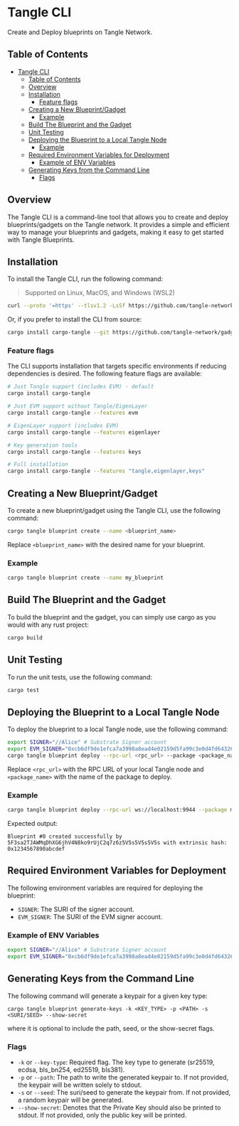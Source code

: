 # Tangle CLI

Create and Deploy blueprints on Tangle Network.

## Table of Contents

- [Tangle CLI](#tangle-cli)
  - [Table of Contents](#table-of-contents)
  - [Overview](#overview)
  - [Installation](#installation)
    - [Feature flags](#feature-flags)
  - [Creating a New Blueprint/Gadget](#creating-a-new-blueprintgadget)
    - [Example](#example)
  - [Build The Blueprint and the Gadget](#build-the-blueprint-and-the-gadget)
  - [Unit Testing](#unit-testing)
  - [Deploying the Blueprint to a Local Tangle Node](#deploying-the-blueprint-to-a-local-tangle-node)
    - [Example](#example-1)
  - [Required Environment Variables for Deployment](#required-environment-variables-for-deployment)
    - [Example of ENV Variables](#example-of-env-variables)
  - [Generating Keys from the Command Line](#generating-keys-from-the-command-line)
    - [Flags](#flags)

## Overview

The Tangle CLI is a command-line tool that allows you to create and deploy blueprints/gadgets on the Tangle network. It
provides a simple and efficient way to manage your blueprints and gadgets, making it easy to get started with Tangle
Blueprints.

## Installation

To install the Tangle CLI, run the following command:

> Supported on Linux, MacOS, and Windows (WSL2)

```bash
curl --proto '=https' --tlsv1.2 -LsSf https://github.com/tangle-network/gadget/releases/download/cargo-tangle/v0.1.1-beta.7/cargo-tangle-installer.sh | sh
```

Or, if you prefer to install the CLI from source:

```bash
cargo install cargo-tangle --git https://github.com/tangle-network/gadget --force
```

### Feature flags

The CLI supports installation that targets specific environments if reducing dependencies is desired. The following feature flags are available:

```bash
# Just Tangle support (includes EVM) - default
cargo install cargo-tangle

# Just EVM support without Tangle/EigenLayer
cargo install cargo-tangle --features evm

# EigenLayer support (includes EVM)
cargo install cargo-tangle --features eigenlayer

# Key generation tools
cargo install cargo-tangle --features keys

# Full installation
cargo install cargo-tangle --features "tangle,eigenlayer,keys"
```

## Creating a New Blueprint/Gadget

To create a new blueprint/gadget using the Tangle CLI, use the following command:

```bash
cargo tangle blueprint create --name <blueprint_name>
```

Replace `<blueprint_name>` with the desired name for your blueprint.

### Example

```bash
cargo tangle blueprint create --name my_blueprint
```

## Build The Blueprint and the Gadget

To build the blueprint and the gadget, you can simply use cargo as you would with any rust project:

```bash
cargo build
```

## Unit Testing

To run the unit tests, use the following command:

```bash
cargo test
```

## Deploying the Blueprint to a Local Tangle Node

To deploy the blueprint to a local Tangle node, use the following command:

```bash
export SIGNER="//Alice" # Substrate Signer account
export EVM_SIGNER="0xcb6df9de1efca7a3998a8ead4e02159d5fa99c3e0d4fd6432667390bb4726854" # EVM signer account
cargo tangle blueprint deploy --rpc-url <rpc_url> --package <package_name>
```

Replace `<rpc_url>` with the RPC URL of your local Tangle node and `<package_name>` with the name of the package to
deploy.

### Example

```bash
cargo tangle blueprint deploy --rpc-url ws://localhost:9944 --package my_blueprint
```

Expected output:

```
Blueprint #0 created successfully by 5F3sa2TJAWMqDhXG6jhV4N8ko9rUjC2q7z6z5V5s5V5s5V5s with extrinsic hash: 0x1234567890abcdef
```

## Required Environment Variables for Deployment

The following environment variables are required for deploying the blueprint:

- `SIGNER`: The SURI of the signer account.
- `EVM_SIGNER`: The SURI of the EVM signer account.

### Example of ENV Variables

```bash
export SIGNER="//Alice" # Substrate Signer account
export EVM_SIGNER="0xcb6df9de1efca7a3998a8ead4e02159d5fa99c3e0d4fd6432667390bb4726854" # EVM signer account
```

## Generating Keys from the Command Line

The following command will generate a keypair for a given key type:

```shell
cargo tangle blueprint generate-keys -k <KEY_TYPE> -p <PATH> -s <SURI/SEED> --show-secret
```

where it is optional to include the path, seed, or the show-secret flags.

### Flags

- `-k` or `--key-type`: Required flag. The key type to generate (sr25519, ecdsa, bls_bn254, ed25519, bls381).
- `-p` or `--path`: The path to write the generated keypair to. If not provided, the keypair will be written solely to stdout.
- `-s` or `--seed`: The suri/seed to generate the keypair from. If not provided, a random keypair will be generated.
- `--show-secret`: Denotes that the Private Key should also be printed to stdout. If not provided, only the public key will be printed.
